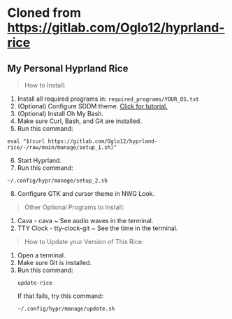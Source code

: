 # Cloned from https://gitlab.com/Oglo12/hyprland-rice
## My Personal Hyprland Rice
> How to Install:
  1. Install all required programs in: `required_programs/YOUR_OS.txt`
  2. (Optional) Configure SDDM theme. [Click for tutorial.](https://linuxconfig.org/how-to-customize-the-sddm-display-manager-on-linux)
  3. (Optional) Install Oh My Bash.
  4. Make sure Curl, Bash, and Git are installed.
  5. Run this command: 
  ```
  eval "$(curl https://gitlab.com/Oglo12/hyprland-rice/-/raw/main/manage/setup_1.sh)"
  ```
  6. Start Hyprland.
  7. Run this command:
  ```
  ~/.config/hypr/manage/setup_2.sh
  ```
  8. Configure GTK and cursor theme in NWG Look.

> Other Optional Programs to Install:
  1. Cava - cava ~ See audio waves in the terminal.
  2. TTY Clock - tty-clock-git ~ See the time in the terminal.

> How to Update your Version of This Rice:
  1. Open a terminal.
  2. Make sure Git is installed.
  3. Run this command:
     ```
     update-rice
     ```
     If that fails, try this command:
     ```
     ~/.config/hypr/manage/update.sh
     ```
